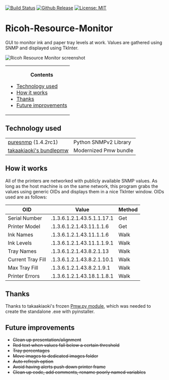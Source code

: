 [![Build Status](https://travis-ci.org/4rm/Ricoh-Resource-Monitor.svg?branch=master)](https://travis-ci.org/4rm/Ricoh-Resource-Monitor)
[![Github Release](https://img.shields.io/github/release/4rm/Ricoh-resource-monitor.svg?color=leaf)](https://github.com/4rm/Ricoh-Resource-Monitor/releases)
[![License: MIT](https://img.shields.io/badge/License-MIT-blue.svg)](https://opensource.org/licenses/MIT)

# Ricoh-Resource-Monitor

GUI to monitor ink and paper tray levels at work. Values are gathered using SNMP and displayed using TkInter.

<img src="https://i.imgur.com/reFqhNs.png" alt="Ricoh Resource Monitor screenshot">

<table>
<tr><td><ul>
<b><p align="center">Contents</p></b>
<li><a href="#Tech">Technology used</a></li>
<li><a href="#How">How it works</a></li>
<li><a href="#Thanks">Thanks</a></li>
<li><a href="Future">Future improvements</a></li>
</ul></td></tr>
</table>

## <a name="Tech">Technology used</a>

<table>
  <tr>
  <td><a href="https://github.com/exhuma/puresnmp">puresnmp</a> (1.4.2rc1) </td>
    <td>Python SNMPv2 Library </td>
  </tr>
  <tr>
  <td><a href="https://github.com/takaakiaoki/bundlepmw">takaakiaoki's bundlepmw</a></td>
    <td>Modernized Pmw bundle</td>
  </tr>
</table>

## <a name="How">How it works</a>

All of the printers are networked with publicly available SNMP values. As long as the host machine is on the same network, this program grabs the values using generic OIDs and displays them in a nice TkInter window. OIDs used are as follows:

|OID|Value|Method|
|-|-|-|
|Serial Number|.1.3.6.1.2.1.43.5.1.1.17.1|Get|
|Printer Model|.1.3.6.1.2.1.43.11.1.1.6|Get|
|Ink Names|.1.3.6.1.2.1.43.11.1.1.6|Walk|
|Ink Levels|.1.3.6.1.2.1.43.11.1.1.9.1|Walk|
|Tray Names|.1.3.6.1.2.1.43.8.2.1.13|Walk|
|Current Tray Fill|.1.3.6.1.2.1.43.8.2.1.10.1|Walk|
|Max Tray Fill|.1.3.6.1.2.1.43.8.2.1.9.1|Walk|
|Printer Errors|.1.3.6.1.2.1.43.18.1.1.8.1|Walk|

## <a name="Thanks">Thanks</a>
Thanks to takaakiaoki's frozen [Pmw.py module](https://github.com/takaakiaoki/bundlepmw), which was needed to create the standalone .exe with pyinstaller.

## <a name="Future">Future improvements</a>
<ul>
  <li><del>Clean up presentation/alignment</del></li>
  <li><del>Red text when values fall below a certain threshold</del></li>
  <li><del>Tray percentages</del></li>
  <li><del>Move images to dedicated images folder</del></li>
  <li><del>Auto refresh option</del></li>
  <li><del>Avoid having alerts push down printer frame</del></li>
  <li><del>Clean up code, add comments, rename poorly named variables</del></li>
</ul>
